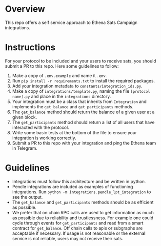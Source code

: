 # Overview

This repo offers a self service approach to Ethena Sats Campaign integrations.

# Instructions

For your protocol to be included and your users to receive sats, you should submit a PR to this repo. Here some guidelines to follow:

1. Make a copy of `.env.example` and name it `.env`.
2. Run `pip install -r requirements.txt` to install the required packages.
3. Add your integration metadata to `constants/integration_ids.py`.
4. Make a copy of `integrations/template.py`, naming the file `[protocol name].py` and place in the `integrations` directory.
5. Your integration must be a class that inherits from `Integration` and implements the `get_balance` and `get_participants` methods.
6. The `get_balance` method should return the balance of a given user at a given block.
7. The `get_participants` method should return a list of all users that have interacted with the protocol.
8. Write some basic tests at the bottom of the file to ensure your integration is working correctly.
9. Submit a PR to this repo with your integration and ping the Ethena team in Telegram.

# Guidelines

- Integrations must follow this architecture and be written in python.
- Pendle integrations are included as examples of functioning integrations. Run `python -m integrations.pendle_lpt_integration` to see the output.
- The `get_balance` and `get_participants` methods should be as efficient as possible.
- We prefer that on chain RPC calls are used to get information as much as possible due to reliability and trustlessness. For example one could cycle through events for `get_participants` and read from a smart contract for `get_balance`. Off chain calls to apis or subgraphs are acceptable if necessary. If usage is not reasonable or the external service is not reliable, users may not receive their sats.
